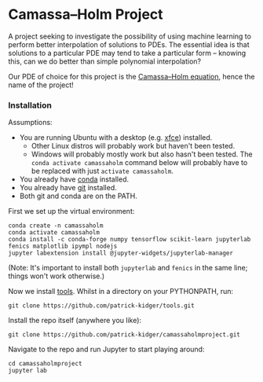 # Camassa&ndash;Holm Project

A project seeking to investigate the possibility of using machine learning to perform better interpolation of solutions to PDEs. The essential idea is that solutions to a particular PDE may tend to take a particular form &ndash; knowing this, can we do better than simple polynomial interpolation?

Our PDE of choice for this project is the [Camassa&ndash;Holm equation](https://en.wikipedia.org/wiki/Camassa-Holm_equation), hence the name of the project!

### Installation

Assumptions:
* You are running Ubuntu with a desktop (e.g. [xfce](https://xfce.org/)) installed.
  * Other Linux distros will probably work but haven't been tested.
  * Windows will probably mostly work but also hasn't been tested. The `conda activate camassaholm` command below will probably have to be replaced with just `activate camassaholm`.
* You already have [conda](https://conda.io/miniconda.html) installed.
* You already have [git](https://git-scm.com/) installed.
* Both git and conda are on the PATH.

First we set up the virtual environment:

```
conda create -n camassaholm
conda activate camassaholm
conda install -c conda-forge numpy tensorflow scikit-learn jupyterlab fenics matplotlib ipympl nodejs
jupyter labextension install @jupyter-widgets/jupyterlab-manager
```

(Note: It's important to install both `jupyterlab` and `fenics` in the same line; things won't work otherwise.)

Now we install [tools](https://github.com/patrick-kidger/tools). Whilst in a directory on your PYTHONPATH, run:

```
git clone https://github.com/patrick-kidger/tools.git
```

Install the repo itself (anywhere you like):

```
git clone https://github.com/patrick-kidger/camassaholmproject.git
```

Navigate to the repo and run Jupyter to start playing around:

```
cd camassaholmproject
jupyter lab
```
